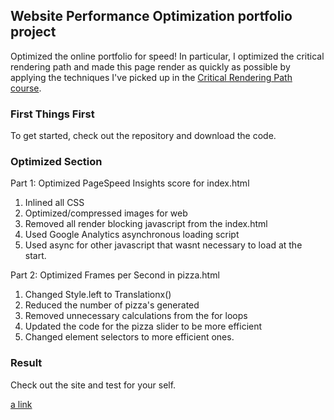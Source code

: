 ## Website Performance Optimization portfolio project

 Optimized the online portfolio for speed! In particular, I optimized the critical rendering path and made this page render as quickly as possible by applying the techniques I've picked up in the [Critical Rendering Path course](https://www.udacity.com/course/ud884).

### First Things First

To get started, check out the repository and download the code.

### Optimized Section

Part 1: Optimized PageSpeed Insights score for index.html

1. Inlined all CSS
2. Optimized/compressed images for web
3. Removed all render blocking javascript from the index.html
4. Used Google Analytics asynchronous loading script
5. Used async for other javascript that wasnt necessary to load at the start.
 
  
Part 2: Optimized Frames per Second in pizza.html

1. Changed Style.left to Translationx()
2. Reduced the number of pizza's generated
3. Removed unnecessary calculations from the for loops
4. Updated the code for the pizza slider to be more efficient
5. Changed element selectors to more efficient ones.

### Result 

Check out the site and test for your self.

[a link](https://lewiekh.github.io/frontend-nanodegree-mobile-portfolio/)

